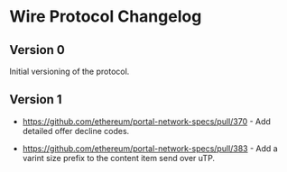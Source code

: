 # Wire Protocol Changelog

## Version 0

Initial versioning of the protocol.


## Version 1

- https://github.com/ethereum/portal-network-specs/pull/370 - Add detailed offer decline codes.

- https://github.com/ethereum/portal-network-specs/pull/383 - Add a varint size prefix to the content item send over uTP.
